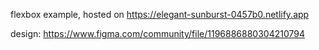 flexbox example, hosted on https://elegant-sunburst-0457b0.netlify.app

design: https://www.figma.com/community/file/1196886880304210794
